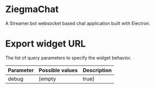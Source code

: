 # ZiegmaChat
A Streamer.bot websocket based chat application built with Electron.

# Export widget URL
The list of query parameters to specify the widget behavior.

| Parameter | Possible values | Description |
| ------ | ------ | ------ |
| debug | [empty|true] | Enables "Debug mode". Allows you to test the application without using a real chat. |


